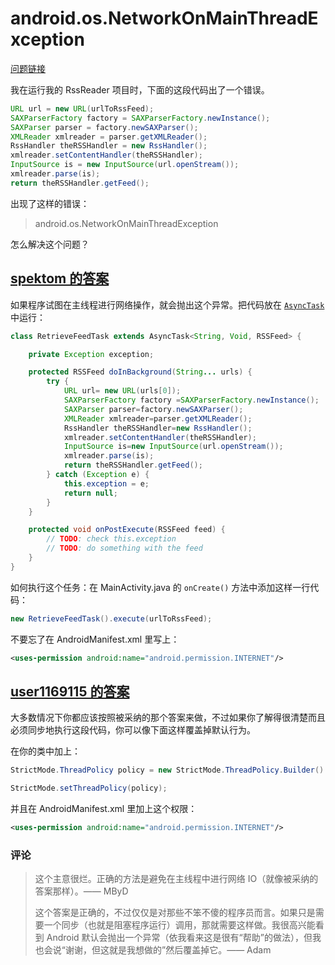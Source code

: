 # android.os.NetworkOnMainThreadException

[问题链接](http://stackoverflow.com/questions/6343166/android-os-networkonmainthreadexception)

我在运行我的 RssReader 项目时，下面的这段代码出了一个错误。

```java
URL url = new URL(urlToRssFeed);
SAXParserFactory factory = SAXParserFactory.newInstance();
SAXParser parser = factory.newSAXParser();
XMLReader xmlreader = parser.getXMLReader();
RssHandler theRSSHandler = new RssHandler();
xmlreader.setContentHandler(theRSSHandler);
InputSource is = new InputSource(url.openStream());
xmlreader.parse(is);
return theRSSHandler.getFeed();
```

出现了这样的错误：

> android.os.NetworkOnMainThreadException

怎么解决这个问题？

## [spektom 的答案](http://stackoverflow.com/a/6343299/5152089)

如果程序试图在主线程进行网络操作，就会抛出这个异常。把代码放在 [`AsyncTask`](http://developer.android.com/reference/android/os/AsyncTask.html) 中运行：

```java
class RetrieveFeedTask extends AsyncTask<String, Void, RSSFeed> {

    private Exception exception;

    protected RSSFeed doInBackground(String... urls) {
        try {
            URL url= new URL(urls[0]);
            SAXParserFactory factory =SAXParserFactory.newInstance();
            SAXParser parser=factory.newSAXParser();
            XMLReader xmlreader=parser.getXMLReader();
            RssHandler theRSSHandler=new RssHandler();
            xmlreader.setContentHandler(theRSSHandler);
            InputSource is=new InputSource(url.openStream());
            xmlreader.parse(is);
            return theRSSHandler.getFeed();
        } catch (Exception e) {
            this.exception = e;
            return null;
        }
    }

    protected void onPostExecute(RSSFeed feed) {
        // TODO: check this.exception 
        // TODO: do something with the feed
    }
}
```

如何执行这个任务：在 MainActivity.java 的 `onCreate()` 方法中添加这样一行代码：

```java
new RetrieveFeedTask().execute(urlToRssFeed);
```

不要忘了在 AndroidManifest.xml 里写上：

```xml
<uses-permission android:name="android.permission.INTERNET"/>
```

## [user1169115 的答案](http://stackoverflow.com/a/9289190/5152089)

大多数情况下你都应该按照被采纳的那个答案来做，不过如果你了解得很清楚而且必须同步地执行这段代码，你可以像下面这样覆盖掉默认行为。

在你的类中加上：

```java
StrictMode.ThreadPolicy policy = new StrictMode.ThreadPolicy.Builder().permitAll().build();

StrictMode.setThreadPolicy(policy);
```

并且在 AndroidManifest.xml 里加上这个权限：

```xml
<uses-permission android:name="android.permission.INTERNET"/>
```

### 评论

> 这个主意很烂。正确的方法是避免在主线程中进行网络 IO（就像被采纳的答案那样）。—— MByD
>
> 这个答案是正确的，不过仅仅是对那些不笨不傻的程序员而言。如果只是需要一个同步（也就是阻塞程序运行）调用，那就需要这样做。我很高兴能看到 Android 默认会抛出一个异常（依我看来这是很有“帮助”的做法），但我也会说“谢谢，但这就是我想做的”然后覆盖掉它。—— Adam
